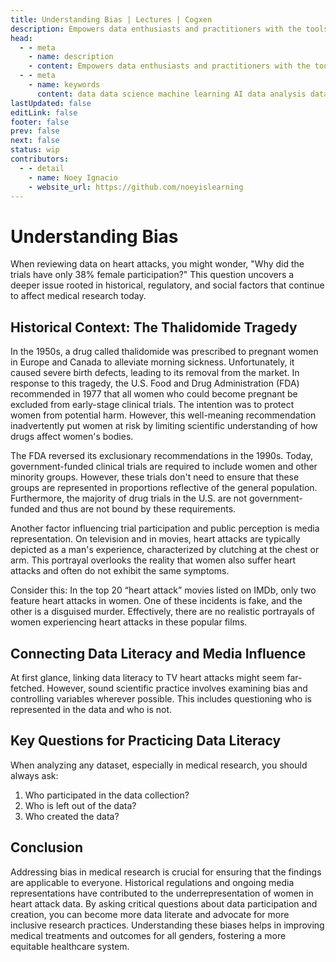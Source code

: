 ```yaml
---
title: Understanding Bias | Lectures | Cogxen
description: Empowers data enthusiasts and practitioners with the tools and knowledge to unlock the potential of data.
head:
  - - meta
    - name: description
    - content: Empowers data enthusiasts and practitioners with the tools and knowledge to unlock the potential of data.
  - - meta
    - name: keywords
      content: data data science machine learning AI data analysis data-driven data enthusiasts data practitioners
lastUpdated: false
editLink: false
footer: false
prev: false
next: false
status: wip
contributors:
  - - detail
    - name: Noey Ignacio
    - website_url: https://github.com/noeyislearning
---
```


# Understanding Bias

When reviewing data on heart attacks, you might wonder, "Why did the trials have only 38% female participation?" This question uncovers a deeper issue rooted in historical, regulatory, and social factors that continue to affect medical research today.

## Historical Context: The Thalidomide Tragedy

In the 1950s, a drug called thalidomide was prescribed to pregnant women in Europe and Canada to alleviate morning sickness. Unfortunately, it caused severe birth defects, leading to its removal from the market. In response to this tragedy, the U.S. Food and Drug Administration (FDA) recommended in 1977 that all women who could become pregnant be excluded from early-stage clinical trials. The intention was to protect women from potential harm. However, this well-meaning recommendation inadvertently put women at risk by limiting scientific understanding of how drugs affect women's bodies.

The FDA reversed its exclusionary recommendations in the 1990s. Today, government-funded clinical trials are required to include women and other minority groups. However, these trials don't need to ensure that these groups are represented in proportions reflective of the general population. Furthermore, the majority of drug trials in the U.S. are not government-funded and thus are not bound by these requirements.

Another factor influencing trial participation and public perception is media representation. On television and in movies, heart attacks are typically depicted as a man's experience, characterized by clutching at the chest or arm. This portrayal overlooks the reality that women also suffer heart attacks and often do not exhibit the same symptoms.

Consider this: In the top 20 “heart attack” movies listed on IMDb, only two feature heart attacks in women. One of these incidents is fake, and the other is a disguised murder. Effectively, there are no realistic portrayals of women experiencing heart attacks in these popular films.

## Connecting Data Literacy and Media Influence

At first glance, linking data literacy to TV heart attacks might seem far-fetched. However, sound scientific practice involves examining bias and controlling variables wherever possible. This includes questioning who is represented in the data and who is not.

## Key Questions for Practicing Data Literacy

When analyzing any dataset, especially in medical research, you should always ask:

1. Who participated in the data collection?
2. Who is left out of the data?
3. Who created the data?

## Conclusion

Addressing bias in medical research is crucial for ensuring that the findings are applicable to everyone. Historical regulations and ongoing media representations have contributed to the underrepresentation of women in heart attack data. By asking critical questions about data participation and creation, you can become more data literate and advocate for more inclusive research practices. Understanding these biases helps in improving medical treatments and outcomes for all genders, fostering a more equitable healthcare system.
